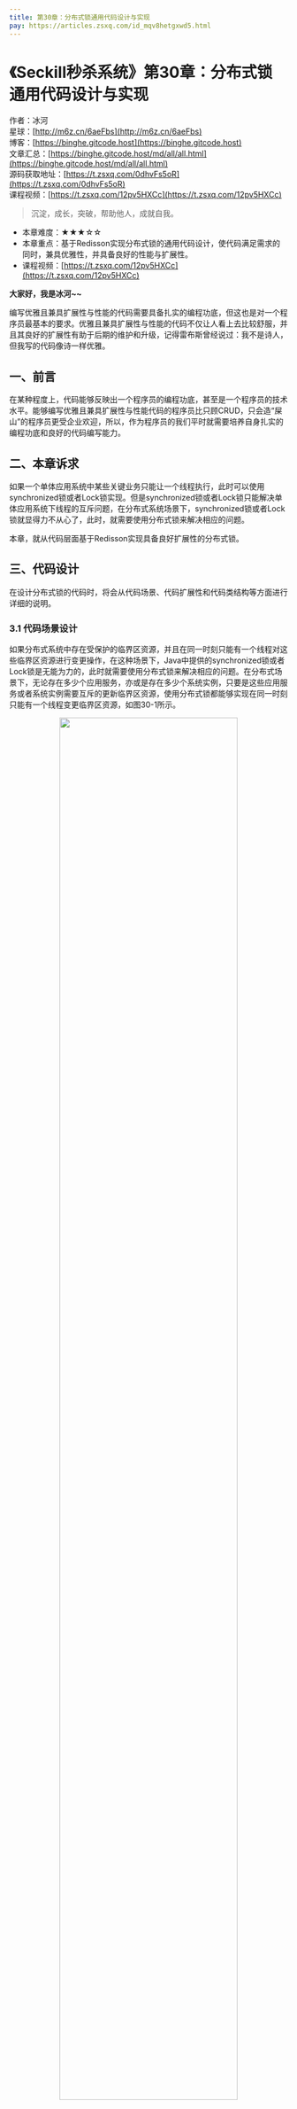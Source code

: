 ```yaml
---
title: 第30章：分布式锁通用代码设计与实现
pay: https://articles.zsxq.com/id_mqv8hetgxwd5.html
---
```


# 《Seckill秒杀系统》第30章：分布式锁通用代码设计与实现

作者：冰河
<br/>星球：[http://m6z.cn/6aeFbs](http://m6z.cn/6aeFbs)
<br/>博客：[https://binghe.gitcode.host](https://binghe.gitcode.host)
<br/>文章汇总：[https://binghe.gitcode.host/md/all/all.html](https://binghe.gitcode.host/md/all/all.html)
<br/>源码获取地址：[https://t.zsxq.com/0dhvFs5oR](https://t.zsxq.com/0dhvFs5oR)
<br/>课程视频：[https://t.zsxq.com/12pv5HXCc](https://t.zsxq.com/12pv5HXCc)

> 沉淀，成长，突破，帮助他人，成就自我。

* 本章难度：★★★☆☆
* 本章重点：基于Redisson实现分布式锁的通用代码设计，使代码满足需求的同时，兼具优雅性，并具备良好的性能与扩展性。
* 课程视频：[https://t.zsxq.com/12pv5HXCc](https://t.zsxq.com/12pv5HXCc)

**大家好，我是冰河~~**

编写优雅且兼具扩展性与性能的代码需要具备扎实的编程功底，但这也是对一个程序员最基本的要求。优雅且兼具扩展性与性能的代码不仅让人看上去比较舒服，并且其良好的扩展性有助于后期的维护和升级，记得雷布斯曾经说过：我不是诗人，但我写的代码像诗一样优雅。

## 一、前言

在某种程度上，代码能够反映出一个程序员的编程功底，甚至是一个程序员的技术水平。能够编写优雅且兼具扩展性与性能代码的程序员比只顾CRUD，只会造“屎山”的程序员更受企业欢迎，所以，作为程序员的我们平时就需要培养自身扎实的编程功底和良好的代码编写能力。

## 二、本章诉求

如果一个单体应用系统中某些关键业务只能让一个线程执行，此时可以使用synchronized锁或者Lock锁实现。但是synchronized锁或者Lock锁只能解决单体应用系统下线程的互斥问题，在分布式系统场景下，synchronized锁或者Lock锁就显得力不从心了，此时，就需要使用分布式锁来解决相应的问题。

本章，就从代码层面基于Redisson实现具备良好扩展性的分布式锁。

## 三、代码设计

在设计分布式锁的代码时，将会从代码场景、代码扩展性和代码类结构等方面进行详细的说明。

### 3.1 代码场景设计

如果分布式系统中存在受保护的临界区资源，并且在同一时刻只能有一个线程对这些临界区资源进行变更操作，在这种场景下，Java中提供的synchronized锁或者Lock锁是无能为力的，此时就需要使用分布式锁来解决相应的问题。在分布式场景下，无论存在多少个应用服务，亦或是存在多少个系统实例，只要是这些应用服务或者系统实例需要互斥的更新临界区资源，使用分布式锁都能够实现在同一时刻只能有一个线程变更临界区资源，如图30-1所示。


<div align="center">
    <img src="https://binghe.gitcode.host/images/project/seckill/scekill-2023-06-07-001.png?raw=true" width="80%">
    <br/>
</div>

可以看到，在分布式场景下，对临界区资源进行变更时，使用分布式锁能够实现在同一时刻只能有一个线程变更临界区资源，此时，变更临界区资源是线程安全的，不会由于多个线程同时变更临界区资源而造成线程安全的问题。

### 3.2 代码扩展性设计

## 查看完整文章

加入[冰河技术](http://m6z.cn/6aeFbs)知识星球，解锁完整技术文章与完整代码